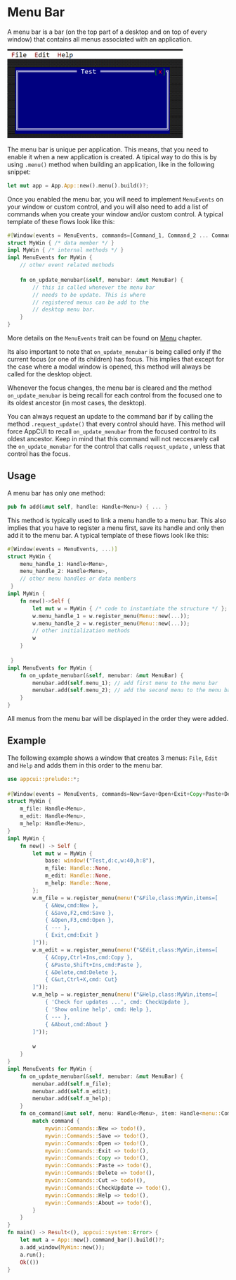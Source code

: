 # Menu Bar

A menu bar is a bar (on the top part of a desktop and on top of every window) that contains all menus associated with an application.

<img src="img/menu_bar.png" width=400/>

The menu bar is unique per application. This means, that you need to enable it when a new application is created. A tipical way to do this is by using `.menu()` method when building an application, like in the following snippet:

```rust
let mut app = App.App::new().menu().build()?;
```

Once you enabled the menu bar, you will need to implement `MenuEvents` on your window or custom control, and you will also need to add a list of commands when you create your window and/or custom control. A typical template of these flows look like this:

```rust
#[Window(events = MenuEvents, commands=[Command_1, Command_2 ... Command_n])]
struct MyWin { /* data member */ }
impl MyWin { /* internal methods */ }
impl MenuEvents for MyWin {
    // other event related methods

    fn on_update_menubar(&self, menubar: &mut MenuBar) {
        // this is called whenever the menu bar
        // needs to be update. This is where
        // registered menus can be add to the 
        // desktop menu bar.
    }
}
```

More details on the `MenuEvents` trait can be found on [Menu](menu.md) chapter.

Its also important to note that `on_update_menubar` is being called only if the current focus (or one of its children) has focus. This implies that except for the case where a modal window is opened, this method will always be called for the desktop object. 

Whenever the focus changes, the menu bar is cleared and the method `on_update_menubar` is being recall for each control from the focused one to its oldest ancestor (in most cases, the desktop).

You can always request an update to the command bar if by calling the method `.request_update()` that every control should have. This method will force AppCUI to recall `on_update_menubar` from the focused control to its oldest ancestor. Keep in mind that this command will not neccesarely call the `on_update_menubar` for the control that calls `request_update` , unless that control has the focus.

## Usage

A menu bar has only one method:
```rs
pub fn add(&mut self, handle: Handle<Menu>) { ... }
```

This method is typically used to link a menu handle to a menu bar. This also implies that you have to register a menu first, save its handle and only then add it to the menu bar. A typical template of these flows look like this:

```rust
#[Window(events = MenuEvents, ...)]
struct MyWin { 
    menu_handle_1: Handle<Menu>,
    menu_handle_2: Handle<Menu>,
    // other menu handles or data members
 }
impl MyWin { 
    fn new()->Self {
        let mut w = MyWin { /* code to instantiate the structure */ };
        w.menu_handle_1 = w.register_menu(Menu::new(...)); 
        w.menu_handle_2 = w.register_menu(Menu::new(...)); 
        // other initialization methods
        w
    }

 }
impl MenuEvents for MyWin {
    fn on_update_menubar(&self, menubar: &mut MenuBar) {
        menubar.add(self.menu_1); // add first menu to the menu bar
        menubar.add(self.menu_2); // add the second menu to the menu bar
    }
}
```
All menus from the menu bar will be displayed in the order they were added. 


## Example

The following example shows a window that creates 3 menus: `File`, `Edit` and `Help` and adds them in this order to the menu bar.

```rust
use appcui::prelude::*;

#[Window(events = MenuEvents, commands=New+Save+Open+Exit+Copy+Paste+Delete+Cut+CheckUpdate+Help+About)]
struct MyWin {
    m_file: Handle<Menu>,
    m_edit: Handle<Menu>,
    m_help: Handle<Menu>,
}
impl MyWin {
    fn new() -> Self {
        let mut w = MyWin {
            base: window!("Test,d:c,w:40,h:8"),
            m_file: Handle::None,
            m_edit: Handle::None,
            m_help: Handle::None,
        };
        w.m_file = w.register_menu(menu!("&File,class:MyWin,items=[
            { &New,cmd:New },
            { &Save,F2,cmd:Save },
            { &Open,F3,cmd:Open },
            { --- },
            { Exit,cmd:Exit }
        ]"));
        w.m_edit = w.register_menu(menu!("&Edit,class:MyWin,items=[
            { &Copy,Ctrl+Ins,cmd:Copy },
            { &Paste,Shift+Ins,cmd:Paste },
            { &Delete,cmd:Delete },
            { C&ut,Ctrl+X,cmd: Cut}
        ]"));
        w.m_help = w.register_menu(menu!("&Help,class:MyWin,items=[
            { 'Check for updates ...', cmd: CheckUpdate },
            { 'Show online help', cmd: Help },
            { --- },
            { &About,cmd:About }
        ]"));

        w
    }
}
impl MenuEvents for MyWin {
    fn on_update_menubar(&self, menubar: &mut MenuBar) {
        menubar.add(self.m_file);
        menubar.add(self.m_edit);
        menubar.add(self.m_help);
    }
    fn on_command(&mut self, menu: Handle<Menu>, item: Handle<menu::Command>, command: mywin::Commands) {
        match command {
            mywin::Commands::New => todo!(),
            mywin::Commands::Save => todo!(),
            mywin::Commands::Open => todo!(),
            mywin::Commands::Exit => todo!(),
            mywin::Commands::Copy => todo!(),
            mywin::Commands::Paste => todo!(),
            mywin::Commands::Delete => todo!(),
            mywin::Commands::Cut => todo!(),
            mywin::Commands::CheckUpdate => todo!(),
            mywin::Commands::Help => todo!(),
            mywin::Commands::About => todo!(),
        }
    }
}
fn main() -> Result<(), appcui::system::Error> {
    let mut a = App::new().command_bar().build()?;
    a.add_window(MyWin::new());
    a.run();
    Ok(())
}
```